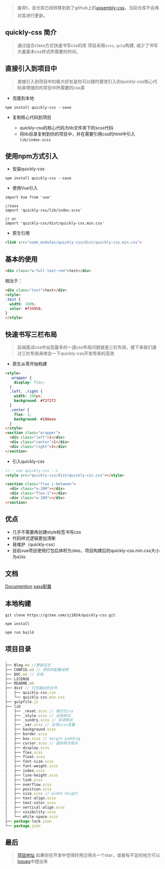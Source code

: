 > 废弃❗️，该仓库已经转移到到了github上的[assembly-css](https://github.com/zj1024/assembly-css)，当前仓库不会再对其进行更新。

## quickly-css 简介

> 通过组合class方式快速书写css的库
> 项目采用`scss`, `gulp`构建, 减少了书写大量基本css样式所需要的时间。

## 直接引入到项目中 ##

> 直接引入到项目中的极大好处是你可以随时更改引入的quickly-css核心代码来增强你的项目中所需要的css类

- 克隆到本地
```npm
npm install quickly-css --save
```

- 复制核心代码到项目

  - quickly-css的核心代码为lib文件夹下的scss代码
  - 将lib目录复制到你的项目中，并在需要引用css的html中引入`lib/index.scss`

## 使用npm方式引入 ##

- 安装quickly-css
```npm
npm install quickly-css --save
```

 - 使用Vue引入
```
import Vue from 'vue'

//sass
import 'quickly-css/lib/index.scss'

// or
import 'quickly-css/dist/quickly-css.min.css'
```

- 原生引用
```html
<link src="node_modules/quickly-css/dist/quickly-css.min.css">
```

## 基本的使用 ##

```html
<div class="w-full text-red">test</div>
```
相当于：
```html
<div class="test">test</div>
<style>
.test {
  width: 100%;
  color: #f35958;
}
</style>
```

## 快速书写三栏布局 ##

> 前端面试css中出现最多的一道css布局问题就是三栏布局，接下来我们通过三栏布局来体会一下quickly-css开发带来的高效

- 原生从零开始构建
```html
<style>
  .wrapper {
    display: flex;
  }
  .left, .right {
    width: 200px;
    background: #f2f2f2
  }
  .center {
    flex: 1;
    background: #188eee
  }
</style>
<section class="wrapper">
  <div class="left">1</div>
  <div class="center">1</div>
  <div class="right">1</div>
</section>
```

- 引入quickly-css
```html
<!-- use quickly-css -->
<style src="quickly-css/dist/quickly-css.css"></style>

<section class="flex j-between">
  <div class="w-200"></div>
  <div class="flex-1"></div>
  <div class="w-200"></div>
</section>
```

## 优点 ##


- 几乎不需要再创建style标签书写css
- 代码样式逻辑更加清晰
- 易维护（quickly-css）
- 目前vue项目使用打包后体积为`30kb`，项目构建后的quickly-css.min.css大小为`42kb`

## 文档 ##

[Documention][1]
[sass配置][2]

[1]: https://gitee.com/zj1024/quickly-css/blob/master/DOC.md
[2]: https://gitee.com/zj1024/quickly-css/blob/master/CONFIG.md

## 本地构建 ##


```npm
git clone https://gitee.com/zj1024/quickly-css.git
```
```npm
npm install
```
```
npm run build
```
## 项目目录 ##

```js
.
├── Blog.md //更新日志
├── CONFIG.md // 项目的配置说明
├── DOC.md // 文档
├── LICENSE
├── README.md
├── dist // 打包输出的文件
│   ├── quickly-css.css
│   └── quickly-css.min.css
├── gulpfile.js
├── lib
│   ├── _reset.scss // 格式化css
│   ├── _style.scss // 全局样式
│   ├── _sundry.scss // 杂项样式
│   ├── _var.scss // 全局scss变量
│   ├── background.scss
│   ├── border.scss
│   ├── box.scss // margin padding
│   ├── cursor.scss // 鼠标样式相关
│   ├── display.scss
│   ├── flex.scss
│   ├── float.scss
│   ├── font-size.scss
│   ├── font-weight.scss
│   ├── index.scss
│   ├── line-height.scss
│   ├── link.scss
│   ├── overflow.scss
│   ├── position.scss
│   ├── size.scss // width height
│   ├── text-align.scss
│   ├── text-color.scss
│   ├── vertical-align.scss
│   ├── visibility.scss
│   └── white-space.scss
├── package-lock.json
└── package.json
```



## 最后 ##


> [项目地址][1] 如果你在开发中觉得好用记得点一个star，或者有不足的地方可以[Issues][2]中提出来


  [1]: https://gitee.com/zj1024/quickly-css
  [2]: https://gitee.com/zj1024/quickly-css/issues